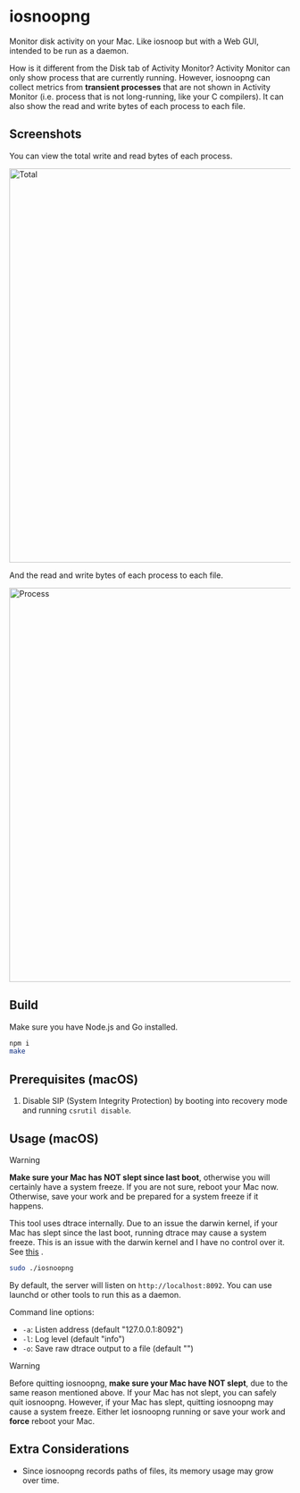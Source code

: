 # iosnoopng

Monitor disk activity on your Mac. Like iosnoop but with a Web GUI, intended to be run as a daemon.

How is it different from the Disk tab of Activity Monitor? Activity Monitor can only show process that are currently running. However, iosnoopng can collect metrics from **transient processes** that are not shown in Activity Monitor (i.e. process that is not long-running, like your C compilers). It can also show the read and write bytes of each process to each file.

## Screenshots

You can view the total write and read bytes of each process.

<img width="705" alt="Total" src="https://github.com/user-attachments/assets/9d857e33-8735-4106-bc12-efaaf7b96393" />

And the read and write bytes of each process to each file.

<img width="705" alt="Process" src="https://github.com/user-attachments/assets/d297044c-8242-4b49-bfb6-54b7ecb1d749" />

## Build

Make sure you have Node.js and Go installed.

```bash
npm i
make
```

## Prerequisites (macOS)

1. Disable SIP (System Integrity Protection) by booting into recovery mode and running `csrutil disable`.

## Usage (macOS)

> [!WARNING]
> **Make sure your Mac has NOT slept since last boot**, otherwise you will certainly have a system freeze. If you are not sure, reboot your Mac now. Otherwise, save your work and be prepared for a system freeze if it happens.
> 
> This tool uses dtrace internally. Due to an issue the darwin kernel, if your Mac has slept since the last boot, running dtrace may cause a system freeze. This is an issue with the darwin kernel and I have no control over it. See [this](https://forums.developer.apple.com/forums/thread/735939) .
> 

```bash
sudo ./iosnoopng
```

By default, the server will listen on `http://localhost:8092`. You can use launchd or other tools to run this as a daemon.

Command line options:
- `-a`: Listen address (default "127.0.0.1:8092")
- `-l`: Log level (default "info")
- `-o`: Save raw dtrace output to a file (default "")

> [!WARNING]
> Before quitting iosnoopng, **make sure your Mac have NOT slept**, due to the same reason mentioned above. If your Mac has not slept, you can safely quit iosnoopng. However, if your Mac has slept, quitting iosnoopng may cause a system freeze. Either let iosnoopng running or save your work and **force** reboot your Mac.

## Extra Considerations

- Since iosnoopng records paths of files, its memory usage may grow over time.
